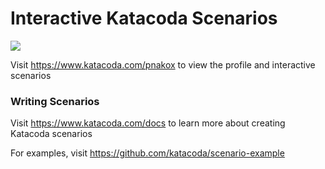 # Interactive Katacoda Scenarios

[![](http://shields.katacoda.com/katacoda/pnakox/count.svg)](https://www.katacoda.com/pnakox "Get your profile on Katacoda.com")

Visit https://www.katacoda.com/pnakox to view the profile and interactive scenarios

### Writing Scenarios
Visit https://www.katacoda.com/docs to learn more about creating Katacoda scenarios

For examples, visit https://github.com/katacoda/scenario-example
